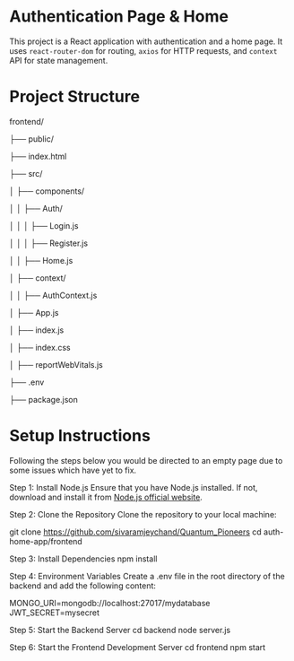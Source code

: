 # Authentication Page & Home

This project is a React application with authentication and a home page. It uses `react-router-dom` for routing, `axios` for HTTP requests, and `context` API for state management.

# Project Structure

frontend/

├── public/

├── index.html

├── src/

│ ├── components/

│ │ ├── Auth/

│ │ │ ├── Login.js

│ │ │ ├── Register.js

│ │ ├── Home.js

│ ├── context/

│ │ ├── AuthContext.js

│ ├── App.js

│ ├── index.js

│ ├── index.css

│ ├── reportWebVitals.js

├── .env

├── package.json

# Setup Instructions

Following the steps below you would be directed to an empty page due to some issues which have yet to fix. 

Step 1: Install Node.js
Ensure that you have Node.js installed. If not, download and install it from [Node.js official website](https://nodejs.org/).

Step 2: Clone the Repository
Clone the repository to your local machine:

 git clone https://github.com/sivaramjeychand/Quantum_Pioneers
 cd auth-home-app/frontend

Step 3: Install Dependencies 
 npm install

Step 4: Environment Variables
 Create a .env file in the root directory of the backend and add the following content:

  MONGO_URI=mongodb://localhost:27017/mydatabase
  JWT_SECRET=mysecret

Step 5: Start the Backend Server
 cd backend
 node server.js

Step 6: Start the Frontend Development Server
 cd frontend
 npm start
